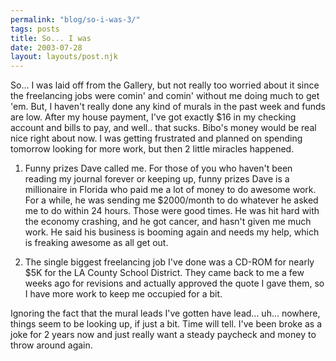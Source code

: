 ```yaml
---
permalink: "blog/so-i-was-3/"
tags: posts
title: So... I was
date: 2003-07-28
layout: layouts/post.njk
---
```


So... I was laid off from the Gallery, but not really too worried about it since the freelancing jobs were comin' and comin' without me doing much to get 'em. But, I haven't really done any kind of murals in the past week and funds are low. After my house payment, I've got exactly $16 in my checking account and bills to pay, and well.. that sucks. Bibo's money would be real nice right about now. I was getting frustrated and planned on spending tomorrow looking for more work, but then 2 little miracles happened.

1. Funny prizes Dave called me. For those of you who haven't been reading my journal forever or keeping up, funny prizes Dave is a millionaire in Florida who paid me a lot of money to do awesome work. For a while, he was sending me $2000/month to do whatever he asked me to do within 24 hours. Those were good times. He was hit hard with the economy crashing, and he got cancer, and hasn't given me much work. He said his business is booming again and needs my help, which is freaking awesome as all get out. 

2. The single biggest freelancing job I've done was a CD-ROM for nearly $5K for the LA County School District. They came back to me a few weeks ago for revisions and actually approved the quote I gave them, so I have more work to keep me occupied for a bit.

Ignoring the fact that the mural leads I've gotten have lead... uh... nowhere, things seem to be looking up, if just a bit. Time will tell. I've been broke as a joke for 2 years now and just really want a steady paycheck and money to throw around again.